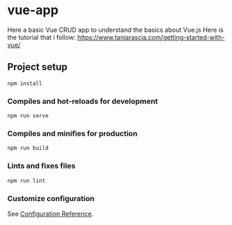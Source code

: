 # vue-app
Here a basic Vue CRUD app to understand the basics about Vue.js
Here is the tutorial that i follow:
https://www.taniarascia.com/getting-started-with-vue/

## Project setup
```
npm install
```

### Compiles and hot-reloads for development
```
npm run serve
```

### Compiles and minifies for production
```
npm run build
```

### Lints and fixes files
```
npm run lint
```

### Customize configuration
See [Configuration Reference](https://cli.vuejs.org/config/).

